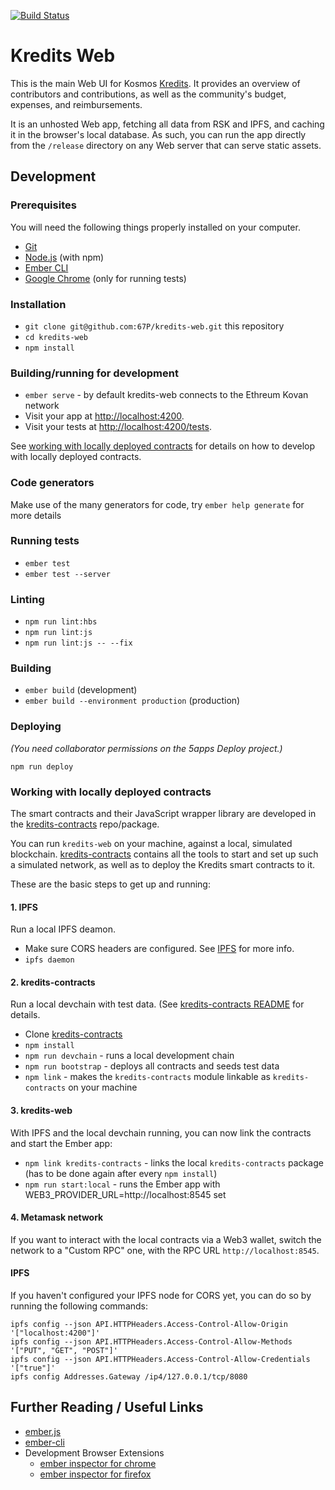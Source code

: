 [![Build Status](https://github.com/67P/kredits-web/actions/workflows/ci.yml/badge.svg)](https://github.com/67P/kredits-web/actions/workflows/ci.yml?query=branch%3Amaster)

# Kredits Web

This is the main Web UI for Kosmos [Kredits](https://wiki.kosmos.org/Kredits).
It provides an overview of contributors and contributions, as well as the
community's budget, expenses, and reimbursements.

It is an unhosted Web app, fetching all data from RSK and IPFS, and caching it
in the browser's local database. As such, you can run the app directly from the
`/release` directory on any Web server that can serve static assets.

## Development

### Prerequisites

You will need the following things properly installed on your computer.

* [Git](https://git-scm.com/)
* [Node.js](https://nodejs.org/) (with npm)
* [Ember CLI](https://ember-cli.com/)
* [Google Chrome](https://google.com/chrome/) (only for running tests)

### Installation

* `git clone git@github.com:67P/kredits-web.git` this repository
* `cd kredits-web`
* `npm install`

### Building/running for development

* `ember serve` - by default kredits-web connects to the Ethreum Kovan network
* Visit your app at [http://localhost:4200](http://localhost:4200).
* Visit your tests at [http://localhost:4200/tests](http://localhost:4200/tests).

See [working with locally deployed contracts](https://github.com/67P/kredits-web#working-with-locally-deployed-contracts) for details on how to develop with locally deployed contracts.

### Code generators

Make use of the many generators for code, try `ember help generate` for more details

### Running tests

* `ember test`
* `ember test --server`

### Linting

* `npm run lint:hbs`
* `npm run lint:js`
* `npm run lint:js -- --fix`

### Building

* `ember build` (development)
* `ember build --environment production` (production)

### Deploying

_(You need collaborator permissions on the 5apps Deploy project.)_

`npm run deploy`

### Working with locally deployed contracts

The smart contracts and their JavaScript wrapper library are developed in the
[kredits-contracts](https://github.com/67P/kredits-contracts) repo/package.

You can run `kredits-web` on your machine, against a local, simulated
blockchain. [kredits-contracts](https://github.com/67P/kredits-contracts)
contains all the tools to start and set up such a simulated network, as well as
to deploy the Kredits smart contracts to it.

These are the basic steps to get up and running:

#### 1. IPFS

Run a local IPFS deamon.

  * Make sure CORS headers are configured. See [IPFS](#ipfs) for more info.
  * `ipfs daemon`

#### 2. kredits-contracts

Run a local devchain with test data. (See [kredits-contracts
README](https://github.com/67P/kredits-contracts) for details.

  * Clone [kredits-contracts](https://github.com/67P/kredits-contracts)
  * `npm install`
  * `npm run devchain` - runs a local development chain
  * `npm run bootstrap` - deploys all contracts and seeds test data
  * `npm link` - makes the `kredits-contracts` module linkable as `kredits-contracts` on your machine

#### 3. kredits-web

With IPFS and the local devchain running, you can now link the contracts and
start the Ember app:

  * `npm link kredits-contracts` - links the local `kredits-contracts` package (has to be done again after every `npm install`)
  * `npm run start:local` - runs the Ember app with WEB3_PROVIDER_URL=http://localhost:8545 set

#### 4. Metamask network

If you want to interact with the local contracts via a Web3 wallet, switch the
network to a "Custom RPC" one, with the RPC URL `http://localhost:8545`.

#### IPFS

If you haven't configured your IPFS node for CORS yet, you can do so by running
the following commands:

    ipfs config --json API.HTTPHeaders.Access-Control-Allow-Origin '["localhost:4200"]'
    ipfs config --json API.HTTPHeaders.Access-Control-Allow-Methods '["PUT", "GET", "POST"]'
    ipfs config --json API.HTTPHeaders.Access-Control-Allow-Credentials '["true"]'
    ipfs config Addresses.Gateway /ip4/127.0.0.1/tcp/8080

## Further Reading / Useful Links

* [ember.js](https://emberjs.com/)
* [ember-cli](https://ember-cli.com/)
* Development Browser Extensions
  * [ember inspector for chrome](https://chrome.google.com/webstore/detail/ember-inspector/bmdblncegkenkacieihfhpjfppoconhi)
  * [ember inspector for firefox](https://addons.mozilla.org/en-US/firefox/addon/ember-inspector/)
